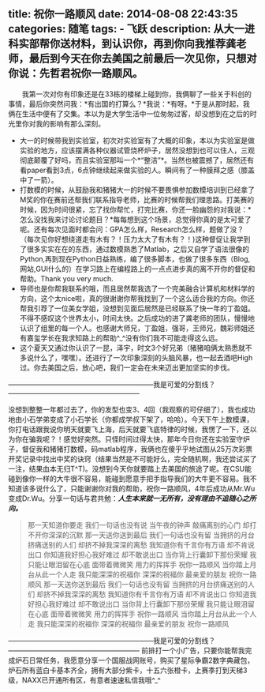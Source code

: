 title:  祝你一路顺风
date: 2014-08-08 22:43:35
categories: 随笔
tags:
    - 飞跃
description: 从大一进科实部帮你送材料，到认识你，再到你向我推荐龚老师，最后到今天在你去美国之前最后一次见你，只想对你说：先哲君祝你一路顺风。
---
&emsp;&emsp;我第一次对你有印象还是在33栋的楼梯上碰到你，我俩聊了一些关于科创的事情，最后你突然问我：*有出国的打算么？*我说：*有呀。*于是从那时起，我俩在生活中便有了交集。本以为是大学生活中一位匆匆过客，却没想到在之后的时光里你对我的影响有那么深刻。
* 大一的时候带我到实验室，初次对实验室有了大概的印象，本以为实验室是做实验的地方，应该摆满各种仪器试管烧杯炉子，居然没想到也可以住人，三观彻底颠覆了好吗，而且实验室那叫一个*“整洁”*。当然也被震撼了，居然还有看paper看到3点，6点钟继续起来做实验的人。瞬间有了一种膜拜之感（膝盖中了一箭）。
* 打数模的时候，从鼓励我和猪猪大一的时候不要畏惧参加数模培训到已经拿了M奖的你在赛前还帮我们联系指导老师，比赛的时候帮我们理思路。打美赛的时候，因为时间很紧，忘了找你帮忙，打完比赛，你还一脸幽怨的对我说：*怎么没找我来讨论讨论题目？*每每想到这个场景，总觉得你真的是太可爱了呢。还有每次见面时都会问：GPA怎么样，Research怎么样，题做了没？（每次见你好想绕道走有木有？！压力太大了有木有？！)这种督促让我学到了很多实实在在的东西，通过数模熟悉了Matlab，之后又自学了语法很像的Python,再到现在Python日益熟练，编了很多脚本，也做了很多东西（Blog,网站,GUI什么的）在学习路上在编程路上的一点点进步真的离不开你的督促和帮助。Thank you very much.
* 导师也是你帮我联系的哦，而且居然帮我选了一个完美融合计算机和材料学的方向，这个太nice啦，真的很谢谢你帮我找到了一个这么适合我的方向。你还帮我引荐了一位美女学姐，没想到见面后居然是已经联系了快一年的丁盈姐。不得不感叹这个世界太小，时间太快。之后成功的进了龚老师的团队，慢慢地认识了组里的每一个人。也感谢大师兄，丁盈姐，强哥，王师兄，魏彩师姐还有嘉玺学长在我求知路上的帮助^\_^没有你们我不可能走得这么远。
* 这个夏天又通过你认识了一昆，泽宇，时文3个好兄弟（猪猪咱俩太熟悉就不多说什么了，嘿嘿）。还进行了一次印象深刻的头脑风暴，也一起去酒吧High过。你去美国之后，放心吧，我们一定会在未来迈出更加坚实的步伐。

—————————————————————我是可爱的分割线？———————————————————

没想到整整一年都过去了，你的发型也变3、4回（我观察的可仔细了），我也成功地由小石学弟变成了小石学长（你都成学叔下架了，哈哈）。今天下午上数模课，你打电话跟我说你明天就要飞上海，后天就要飞底特律的时候，我愣了一下，还以为你在骗我呢？！感觉好突然。只怪时间过得太快，那年今日你还在实验室守炉子，督促我和猪猪打数模，码matlab程序，我俩也在傻乎乎地试图从25万次彩票开奖记录中找出中奖的诀窍（结果当然是不可能好么，完全随机啊，我还尝试买了一注，结果血本无归T^T)。没想到今天你就要踏上去美国的旅途了呢。在CSU能碰到像你一样的大牛很不容易，能碰到愿意手把手指导我们的大牛更不容易。我不知道该多说什么了，只能谢谢你对我的帮助，祝你一路顺风，4年后成功从Mr.Wu变成Dr.Wu。分享一句话与君共勉：**_人生本来就一无所有，没有理由不追随心之所向。_**

>那一天知道你要走
我们一句话也没有说
当午夜的钟声
敲痛离别的心门
却打不开你深深的沉默
那一天送你送到最后
我们一句话也没有留
当拥挤的月台
挤痛送别的人们
却挤不掉我深深的离愁
我知道你有千言你有万语
却不肯说出口
你知道我好担心我好难过
却不敢说出口
当你背上行囊卸下那份荣耀
我只能让眼泪留在心底
面带着微微笑
用力的挥挥手
祝你一路顺风
当你踏上月台从此一个人走
我只能深深的祝福你
深深的祝福你
最亲爱的朋友
祝你一路顺风
那一天送你送到最后
我们一句话也没有留
当拥挤的月台挤痛送别的人们
却挤不掉我深深的离愁
我知道你有千言你有万语
却不肯说出口
你知道我好担心我好难过
却不敢说出口
当你背上行囊卸下那份荣耀
我只能让眼泪留在心底
面带着微微笑
用力的挥挥手
祝你一路顺风
当你踏上月台从此一个人走
我只能深深的祝福你
深深的祝福你
最亲爱的朋友
祝你一路顺风

—————————————————————我是可爱的分割线？———————————————————
前排打一个小广告，只要你能帮我完成炉石日常任务，我愿意分享一个国服战网账号，购买了星际争霸2数字典藏包，炉石所有蓝白卡基本齐全，拥有大部分紫卡，十五六张橙卡，上赛季打到天梯3级，NAXX已开通所有区，有意者速速私信我哦^_^